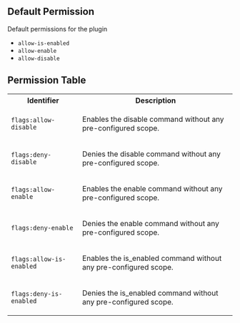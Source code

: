## Default Permission

Default permissions for the plugin

- `allow-is-enabled`
- `allow-enable`
- `allow-disable`

## Permission Table

<table>
<tr>
<th>Identifier</th>
<th>Description</th>
</tr>


<tr>
<td>

`flags:allow-disable`

</td>
<td>

Enables the disable command without any pre-configured scope.

</td>
</tr>

<tr>
<td>

`flags:deny-disable`

</td>
<td>

Denies the disable command without any pre-configured scope.

</td>
</tr>

<tr>
<td>

`flags:allow-enable`

</td>
<td>

Enables the enable command without any pre-configured scope.

</td>
</tr>

<tr>
<td>

`flags:deny-enable`

</td>
<td>

Denies the enable command without any pre-configured scope.

</td>
</tr>

<tr>
<td>

`flags:allow-is-enabled`

</td>
<td>

Enables the is_enabled command without any pre-configured scope.

</td>
</tr>

<tr>
<td>

`flags:deny-is-enabled`

</td>
<td>

Denies the is_enabled command without any pre-configured scope.

</td>
</tr>
</table>

